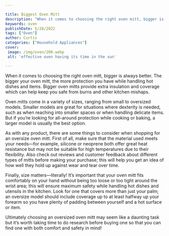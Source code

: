 ```yaml
---

title: Biggest Oven Mitt
description: "When it comes to choosing the right oven mitt, bigger is always better. The bigger your oven mitt, the more protection you have wh...find out now"
keywords: oven
publishDate: 5/28/2022
tags: ["Oven"]
author: Curtis
categories: ["Household Appliances"]
cover: 
 image: /img/oven/200.webp
 alt: 'effective oven having its time in the sun'

---
```


When it comes to choosing the right oven mitt, bigger is always better. The bigger your oven mitt, the more protection you have while handling hot dishes and items. Bigger oven mitts provide extra insulation and coverage which can help keep you safe from burns and other kitchen mishaps.

Oven mitts come in a variety of sizes, ranging from small to oversized models. Smaller models are great for situations where dexterity is needed, such as when reaching into smaller spaces or when handling delicate items. But if you’re looking for all-around protection while cooking or baking, a larger model is usually the best option. 

As with any product, there are some things to consider when shopping for an oversize oven mitt. First of all, make sure that the material used meets your needs—for example, silicone or neoprene both offer great heat resistance but may not be suitable for high temperatures due to their flexibility. Also check out reviews and customer feedback about different types of mitts before making your purchase; this will help you get an idea of how well they hold up against wear and tear over time. 

Finally, size matters—literally! It’s important that your oven mitt fits comfortably on your hand without being too loose or too tight around the wrist area; this will ensure maximum safety while handling hot dishes and utensils in the kitchen. Look for one that covers more than just your palm; an oversize model should include coverage up to at least halfway up your forearm so you have plenty of padding between yourself and a hot surface or item. 

Ultimately choosing an oversized oven mitt may seem like a daunting task but it’s worth taking time to do research before buying one so that you can find one with both comfort and safety in mind!
